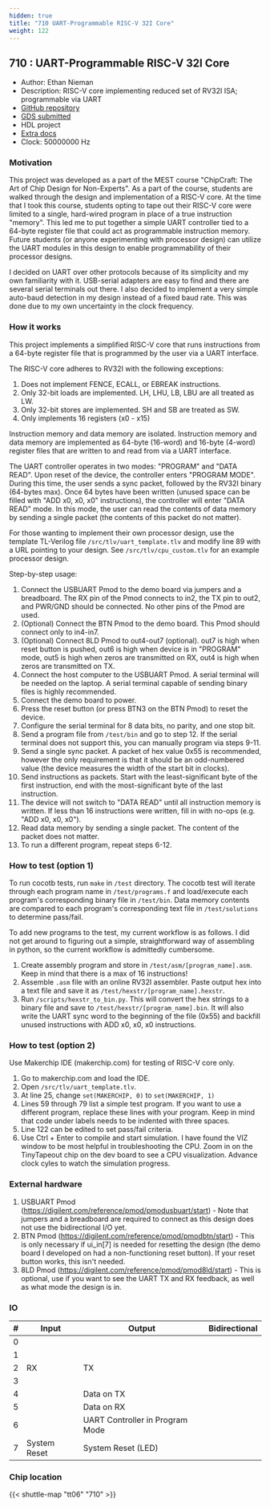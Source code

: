 ```yaml
---
hidden: true
title: "710 UART-Programmable RISC-V 32I Core"
weight: 122
---
```


## 710 : UART-Programmable RISC-V 32I Core

* Author: Ethan Nieman
* Description: RISC-V core implementing reduced set of RV32I ISA; programmable via UART
* [GitHub repository](https://github.com/enieman/uart_programmable_rv32i)
* [GDS submitted](https://github.com/enieman/uart_programmable_rv32i/actions/runs/8204648169)
* HDL project
* [Extra docs]()
* Clock: 50000000 Hz

<!---

This file is used to generate your project datasheet. Please fill in the information below and delete any unused
sections.

You can also include images in this folder and reference them in the markdown. Each image must be less than
512 kb in size, and the combined size of all images must be less than 1 MB.
-->


### Motivation

This project was developed as a part of the MEST course "ChipCraft: The Art of Chip Design for Non-Experts". As a part of the course, students are walked through the design and implementation of a RISC-V core. At the time that I took this course, students opting to tape out their RISC-V core were limited to a single, hard-wired program in place of a true instruction "memory". This led me to put together a simple UART controller tied to a 64-byte register file that could act as programmable instruction memory. Future students (or anyone experimenting with processor design) can utilize the UART modules in this design to enable programmability of their processor designs.

I decided on UART over other protocols because of its simplicity and my own familiarity with it. USB-serial adapters are easy to find and there are several serial terminals out there. I also decided to implement a very simple auto-baud detection in my design instead of a fixed baud rate. This was done due to my own uncertainty in the clock frequency.

### How it works

This project implements a simplified RISC-V core that runs instructions from a 64-byte register file that is programmed by the user via a UART interface.

The RISC-V core adheres to RV32I with the following exceptions:

1. Does not implement FENCE, ECALL, or EBREAK instructions.
2. Only 32-bit loads are implemented. LH, LHU, LB, LBU are all treated as LW.
3. Only 32-bit stores are implemented. SH and SB are treated as SW.
4. Only implements 16 registers (x0 - x15)

Instruction memory and data memory are isolated. Instruction memory and data memory are implemented as 64-byte (16-word) and 16-byte (4-word) register files that are written to and read from via a UART interface.

The UART controller operates in two modes: "PROGRAM" and "DATA READ". Upon reset of the device, the controller enters "PROGRAM MODE". During this time, the user sends a sync packet, followed by the RV32I binary (64-bytes max). Once 64 bytes have been written (unused space can be filled with "ADD x0, x0, x0" instructions), the controller will enter "DATA READ" mode. In this mode, the user can read the contents of data memory by sending a single packet (the contents of this packet do not matter).

For those wanting to implement their own processor design, use the template TL-Verilog file `/src/tlv/uart_template.tlv` and modify line 89 with a URL pointing to your design. See `/src/tlv/cpu_custom.tlv` for an example processor design.

Step-by-step usage:

1. Connect the USBUART Pmod to the demo board via jumpers and a breadboard. The RX pin of the Pmod connects to in2, the TX pin to out2, and PWR/GND should be connected. No other pins of the Pmod are used.
2. (Optional) Connect the BTN Pmod to the demo board. This Pmod should connect only to in4-in7.
3. (Optional) Connect 8LD Pmod to out4-out7 (optional). out7 is high when reset button is pushed, out6 is high when device is in "PROGRAM" mode, out5 is high when zeros are transmitted on RX, out4 is high when zeros are transmitted on TX.
4. Connect the host computer to the USBUART Pmod. A serial terminal will be needed on the laptop. A serial terminal capable of sending binary files is highly recommended.
5. Connect the demo board to power.
6. Press the reset button (or press BTN3 on the BTN Pmod) to reset the device.
7. Configure the serial terminal for 8 data bits, no parity, and one stop bit.
8. Send a program file from `/test/bin` and go to step 12. If the serial terminal does not support this, you can manually program via steps 9-11.
9. Send a single sync packet. A packet of hex value 0x55 is recommended, however the only requirement is that it should be an odd-numbered value (the device measures the width of the start bit in clocks).
10. Send instructions as packets. Start with the least-significant byte of the first instruction, end with the most-significant byte of the last instruction.
11. The device will not switch to "DATA READ" until all instruction memory is written. If less than 16 instructions were written, fill in with no-ops (e.g. "ADD x0, x0, x0").
12. Read data memory by sending a single packet. The content of the packet does not matter.
13. To run a different program, repeat steps 6-12.

### How to test (option 1)

To run cocotb tests, run `make` in `/test` directory. The cocotb test will iterate through each program name in `/test/programs.f` and load/execute each program's corresponding binary file in `/test/bin`. Data memory contents are compared to each program's corresponding text file in `/test/solutions` to determine pass/fail.

To add new programs to the test, my current workflow is as follows. I did not get around to figuring out a simple, straightforward way of assembling in python, so the current workflow is admittedly cumbersome.

1. Create assembly program and store in `/test/asm/[program_name].asm`. Keep in mind that there is a max of 16 instructions!
2. Assemble `.asm` file with an online RV32I assembler. Paste output hex into a text file and save it as `/test/hexstr/[program_name].hexstr`.
3. Run `/scripts/hexstr_to_bin.py`. This will convert the hex strings to a binary file and save to `/test/hexstr/[program_name].bin`. It will also write the UART sync word to the beginning of the file (0x55) and backfill unused instructions with ADD x0, x0, x0 instructions.

### How to test (option 2)

Use Makerchip IDE (makerchip.com) for testing of RISC-V core only.

1. Go to makerchip.com and load the IDE.
2. Open `/src/tlv/uart_template.tlv`.
3. At line 25, change `set(MAKERCHIP, 0)` to `set(MAKERCHIP, 1)`
4. Lines 59 through 79 list a simple test program. If you want to use a different program, replace these lines with your program. Keep in mind that code under labels needs to be indented with three spaces.
5. Line 122 can be edited to set pass/fail criteria.
6. Use Ctrl + Enter to compile and start simulation. I have found the VIZ window to be most helpful in troubleshooting the CPU. Zoom in on the TinyTapeout chip on the dev board to see a CPU visualization. Advance clock cyles to watch the simulation progress.

### External hardware

1. USBUART Pmod (https://digilent.com/reference/pmod/pmodusbuart/start) - Note that jumpers and a breadboard are required to connect as this design does not use the bidirectional I/O yet.
2. BTN Pmod (https://digilent.com/reference/pmod/pmodbtn/start) - This is only necessary if ui_in[7] is needed for resetting the design (the demo board I developed on had a non-functioning reset button). If your reset button works, this isn't needed.
3. 8LD Pmod  (https://digilent.com/reference/pmod/pmod8ld/start) - This is optional, use if you want to see the UART TX and RX feedback, as well as what mode the design is in.


### IO

| #             | Input    | Output   | Bidirectional   |
| ------------- | -------- | -------- | --------------- |
| 0 |   |   |      |
| 1 |   |   |      |
| 2 | RX  | TX  |      |
| 3 |   |   |      |
| 4 |   | Data on TX  |      |
| 5 |   | Data on RX  |      |
| 6 |   | UART Controller in Program Mode  |      |
| 7 | System Reset  | System Reset (LED)  |      |


### Chip location

{{< shuttle-map "tt06" "710" >}}
